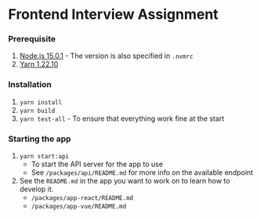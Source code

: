 # Frontend Interview Assignment

### Prerequisite

1. [Node.js 15.0.1](https://nodejs.org/en/) - The version is also specified in `.nvmrc`
2. [Yarn 1.22.10](https://classic.yarnpkg.com/en/)

### Installation

1. `yarn install`
2. `yarn build`
3. `yarn test-all` - To ensure that everything work fine at the start

### Starting the app

1. `yarn start:api`
   - To start the API server for the app to use
   - See `/packages/api/README.md` for more info on the available endpoint
2. See the `README.md` in the app you want to work on to learn how to develop it.
   - `/packages/app-react/README.md`
   - `/packages/app-vue/README.md`
